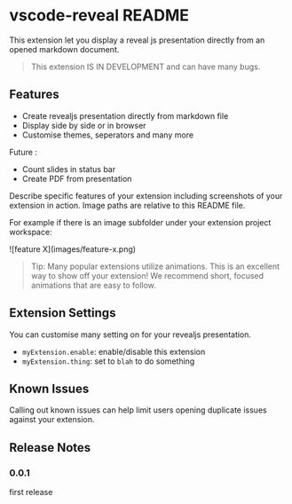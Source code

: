 # vscode-reveal README

This extension let you display a reveal js presentation directly from an opened markdown document.

> This extension IS IN DEVELOPMENT and can have many bugs.

## Features

- Create revealjs presentation directly from markdown file
- Display side by side or in browser
- Customise themes, seperators and many more 

Future :
- Count slides in status bar
- Create PDF from presentation

Describe specific features of your extension including screenshots of your extension in action. Image paths are relative to this README file.

For example if there is an image subfolder under your extension project workspace:

\!\[feature X\]\(images/feature-x.png\)

> Tip: Many popular extensions utilize animations. This is an excellent way to show off your extension! We recommend short, focused animations that are easy to follow.

## Extension Settings

You can customise many setting on for your revealjs presentation.

* `myExtension.enable`: enable/disable this extension
* `myExtension.thing`: set to `blah` to do something

## Known Issues

Calling out known issues can help limit users opening duplicate issues against your extension.

## Release Notes

### 0.0.1

first release

